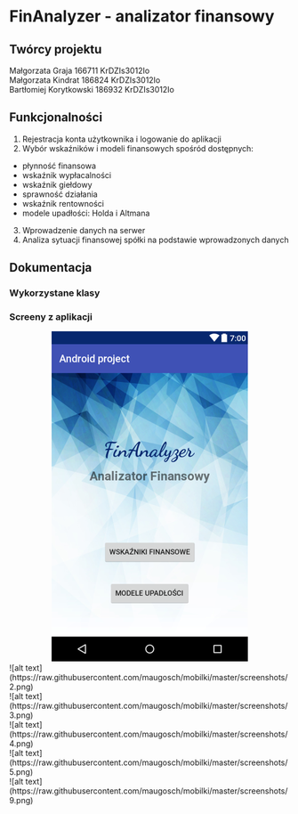 # FinAnalyzer - analizator finansowy

## Twórcy projektu
Małgorzata Graja 166711 KrDZIs3012Io <br>
Małgorzata Kindrat 186824 KrDZIs3012Io <br>
Bartłomiej Korytkowski 186932 KrDZIs3012Io

## Funkcjonalności

1. Rejestracja konta użytkownika i logowanie do aplikacji
2. Wybór wskaźników i modeli finansowych spośród dostępnych: <br>
- płynność finansowa <br>
- wskaźnik wypłacalności <br>
- wskaźnik giełdowy <br>
- sprawność działania <br>
- wskaźnik rentowności <br>
- modele upadłości: Holda i Altmana <br>
3. Wprowadzenie danych na serwer
3. Analiza sytuacji finansowej spółki na podstawie wprowadzonych danych

## Dokumentacja 
### Wykorzystane klasy

### Screeny z aplikacji
<div style="text-align: center">
<img src="https://raw.githubusercontent.com/maugosch/mobilki/master/screenshots/2.png"/>
</div>
![alt text](https://raw.githubusercontent.com/maugosch/mobilki/master/screenshots/2.png) <br>
![alt text](https://raw.githubusercontent.com/maugosch/mobilki/master/screenshots/3.png) <br>
![alt text](https://raw.githubusercontent.com/maugosch/mobilki/master/screenshots/4.png) <br>
![alt text](https://raw.githubusercontent.com/maugosch/mobilki/master/screenshots/5.png) <br>
![alt text](https://raw.githubusercontent.com/maugosch/mobilki/master/screenshots/9.png) <br>
</div>
